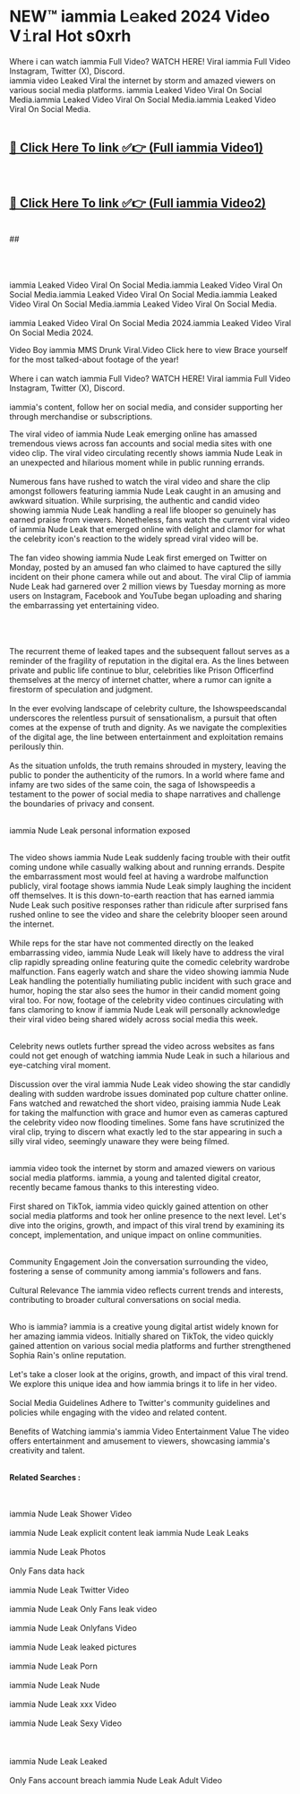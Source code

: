 
# NEW™ iammia L𝚎aked 2024 Video V𝚒ral Hot s0xrh

Where i can watch iammia Full Video? WATCH HERE! Viral iammia Full Video Instagram, Twitter (X), Discord. <br>
iammia video Leaked Viral the internet by storm and amazed viewers on various social media platforms. iammia Leaked Video Viral On Social Media.iammia Leaked Video Viral On Social Media.iammia Leaked Video Viral On Social Media.<br>
 <br>

##  <a href="https://clipsfans.site?title=iammia&ref=git">🔴 Click Here To link ✅👉 (Full iammia Video1) </a><br>
  <br>

##  <a href="https://clipsfans.site?title=iammia&ref=git">🔴 Click Here To link ✅👉 (Full iammia Video2)</a><br>
  <br>
  ##


  <br>

  <br>

<br><br>
iammia Leaked Video Viral On Social Media.iammia Leaked Video Viral On Social Media.iammia Leaked Video Viral On Social Media.iammia Leaked Video Viral On Social Media.iammia Leaked Video Viral On Social Media.
<br><br>
iammia Leaked Video Viral On Social Media 2024.iammia Leaked Video Viral On Social Media 2024.


Video Boy iammia MMS Drunk Viral.Video Click here to view Brace yourself for the most talked-about footage of the year!
<br><br>
Where i can watch iammia Full Video? WATCH HERE! Viral iammia Full Video Instagram, Twitter (X), Discord.
<br><br>
iammia's content, follow her on social media, and consider supporting her through merchandise or subscriptions.


The viral video of iammia Nude Leak emerging online has amassed tremendous views across fan accounts and social media sites with one video clip. The viral video circulating recently shows iammia Nude Leak in an unexpected and hilarious moment while in public running errands.
<br><br>
Numerous fans have rushed to watch the viral video and share the clip amongst followers featuring iammia Nude Leak caught in an amusing and awkward situation. While surprising, the authentic and candid video showing iammia Nude Leak handling a real life blooper so genuinely has earned praise from viewers. Nonetheless, fans watch the current viral video of iammia Nude Leak that emerged online with delight and clamor for what the celebrity icon's reaction to the widely spread viral video will be.
<br><br>
The fan video showing iammia Nude Leak first emerged on Twitter on Monday, posted by an amused fan who claimed to have captured the silly incident on their phone camera while out and about. The viral Clip of iammia Nude Leak had garnered over 2 million views by Tuesday morning as more users on Instagram, Facebook and YouTube began uploading and sharing the embarrassing yet entertaining video.
<br><br>


<br><br>
The recurrent theme of leaked tapes and the subsequent fallout serves as a reminder of the fragility of reputation in the digital era. As the lines between private and public life continue to blur, celebrities like Prison Officerfind themselves at the mercy of internet chatter, where a rumor can ignite a firestorm of speculation and judgment.
<br><br>
In the ever evolving landscape of celebrity culture, the Ishowspeedscandal underscores the relentless pursuit of sensationalism, a pursuit that often comes at the expense of truth and dignity. As we navigate the complexities of the digital age, the line between entertainment and exploitation remains perilously thin.
<br><br>
As the situation unfolds, the truth remains shrouded in mystery, leaving the public to ponder the authenticity of the rumors. In a world where fame and infamy are two sides of the same coin, the saga of Ishowspeedis a testament to the power of social media to shape narratives and challenge the boundaries of privacy and consent.
<br><br>





iammia Nude Leak personal information exposed
<br><br>



The video shows iammia Nude Leak suddenly facing trouble with their outfit coming undone while casually walking about and running errands. Despite the embarrassment most would feel at having a wardrobe malfunction publicly, viral footage shows iammia Nude Leak simply laughing the incident off themselves. It is this down-to-earth reaction that has earned iammia Nude Leak such positive responses rather than ridicule after surprised fans rushed online to see the video and share the celebrity blooper seen around the internet.
<br><br>
While reps for the star have not commented directly on the leaked embarrassing video, iammia Nude Leak will likely have to address the viral clip rapidly spreading online featuring quite the comedic celebrity wardrobe malfunction. Fans eagerly watch and share the video showing iammia Nude Leak handling the potentially humiliating public incident with such grace and humor, hoping the star also sees the humor in their candid moment going viral too. For now, footage of the celebrity video continues circulating with fans clamoring to know if iammia Nude Leak will personally acknowledge their viral video being shared widely across social media this week.
<br><br>

Celebrity news outlets further spread the video across websites as fans could not get enough of watching iammia Nude Leak in such a hilarious and eye-catching viral moment.
<br><br>
Discussion over the viral iammia Nude Leak video showing the star candidly dealing with sudden wardrobe issues dominated pop culture chatter online. Fans watched and rewatched the short video, praising iammia Nude Leak for taking the malfunction with grace and humor even as cameras captured the celebrity video now flooding timelines. Some fans have scrutinized the viral clip, trying to discern what exactly led to the star appearing in such a silly viral video, seemingly unaware they were being filmed.
<br><br>


iammia video took the internet by storm and amazed viewers on various social media platforms. iammia, a young and talented digital creator, recently became famous thanks to this interesting video.
<br><br>
First shared on TikTok, iammia video quickly gained attention on other social media platforms and took her online presence to the next level. Let's dive into the origins, growth, and impact of this viral trend by examining its concept, implementation, and unique impact on online communities.
<br><br>

Community Engagement Join the conversation surrounding the video, fostering a sense of community among iammia's followers and fans.
<br><br>
Cultural Relevance The iammia video reflects current trends and interests, contributing to broader cultural conversations on social media.
<br><br>




Who is iammia? iammia is a creative young digital artist widely known for her amazing iammia videos. Initially shared on TikTok, the video quickly gained attention on various social media platforms and further strengthened Sophia Rain's online reputation.
<br><br>
Let's take a closer look at the origins, growth, and impact of this viral trend. We explore this unique idea and how iammia brings it to life in her video.
<br><br>
Social Media Guidelines Adhere to Twitter's community guidelines and policies while engaging with the video and related content.
<br><br>
Benefits of Watching iammia's iammia Video Entertainment Value The video offers entertainment and amusement to viewers, showcasing iammia's creativity and talent.
<br><br>




<strong>Related Searches :</strong>

<br><br>
iammia Nude Leak Shower Video
<br><br>
iammia Nude Leak explicit content leak
iammia Nude Leak Leaks
<br><br>
iammia Nude Leak Photos
<br><br>
Only Fans data hack
<br><br>
iammia Nude Leak Twitter Video
<br><br>
iammia Nude Leak Only Fans leak video
<br><br>
iammia Nude Leak Onlyfans Video
<br><br>
iammia Nude Leak leaked pictures
<br><br>
iammia Nude Leak Porn
<br><br>
iammia Nude Leak Nude
<br><br>
iammia Nude Leak xxx Video
<br><br>
iammia Nude Leak Sexy Video
<br><br>
<br><br>
iammia Nude Leak Leaked
<br><br>
Only Fans account breach
iammia Nude Leak Adult Video
<br><br>